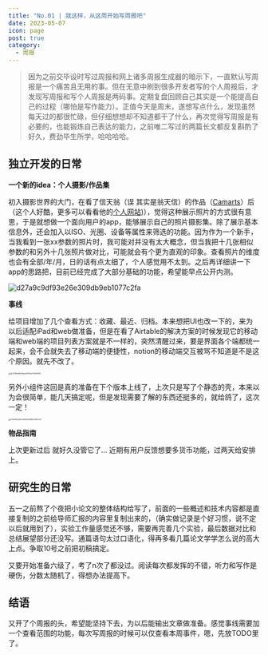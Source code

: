 ```yaml
---
title: "No.01 | 就这样，从这周开始写周报吧"
date: 2023-05-07
icon: page
post: true
category:
  - 周报
---
```

> 因为之前交毕设时写过周报和网上诸多周报生成器的暗示下，一直默认写周报是一个痛苦且无用的事。但在无意中刷到很多开发者写的个人周报后，才发现写周报和写个人周报是两码事。定期复盘回顾自己其实是一个能提高自己的过程（哪怕是写作能力）。正值今天是周末，遂想写点什么，发现虽然每天过的都很忙碌，但仔细想想却不知道都干了什么，再次觉得写周报是有必要的，也能锻炼自己表达的能力，之前唯二写过的两篇长文都反复斟酌了好久，费劲毕生所学，哈哈哈哈。

## 独立开发的日常

**一个新的idea：个人摄影/作品集**

初入摄影世界的大门，在看了信天翁（误 其实是翁天信）的作品（[Camarts](https://apps.apple.com/cn/app/camarts-photography/id1504413909?l=en)）后（这个人好酷，更多可以看看他的[个人网站](https://www.dandyweng.com/))），觉得这种展示照片的方式很有意思，于是就想做一个面向用户的app，能够展示自己的照片摄影集。除了展示基本信息外，还会加入以ISO、光圈、设备等属性来筛选的功能。因为作为一个新手，当我看到一张xx参数的照片时，我可能对并没有太大概念，但当我把十几张相似参数的和另外十几张照片做对比，可能就会有个更为直观的印象。查看照片的维度也会有全部/年/月，日的话有点太细了，个人感觉用不太到。之后再详细讲一下app的思路把，目前已经完成了大部分基础的功能，希望能早点公开内测。

![d27a9c9df93e26e309db9eb1077c2fa](https://s2.loli.net/2023/05/07/FiuhUagAIltZ3C5.jpg)

**事线**

给项目增加了几个查看方式：收藏、最近、归档。本来想把UI也改一下的，来为以后适配iPad和web做准备，但是在看了Airtable的解决方案的时候发现它的移动端和web端的项目列表方案就是不一样的，突然清醒过来，要是界面各个端都统一起来，会不会就失去了移动端的便捷性，notion的移动端交互被骂不知道是不是这个原因。就先不改了。

<img src="https://s2.loli.net/2023/05/07/7Ifts2GXJ5R3UhC.jpg" alt="0b7378b1d1641baf33753d770943151" style="zoom: 25%;" />

另外小组件这回是真的准备在下个版本上线了，上次只是写了个静态的壳，本来以为会很简单，能几天搞定呢，但是发现需要了解的东西还挺多的，就给鸽了，这次一定！

<img src="https://s2.loli.net/2023/05/07/fSCzpuieLKcRAh3.jpg" alt="b70b89ac807efe68d76bf6e9159c007" style="zoom:25%;" />

**物品指南**

上次更新过后 就好久没管它了... 近期有用户反馈想要多货币功能，过两天给安排上。



## 研究生的日常

五一之前熬了个夜把小论文的整体结构给写了，前面的一些概述和技术内容都是直接复制的之前给导师汇报的内容里复制出来的，（确实做记录是个好习惯，说不定以后就用到了），实验工作量感觉还不够，需要再完善几个实验，最后数据对比和总结展望部分还没写。通篇语句太过口语化，得再多看几篇论文学学怎么说的高大上点。争取10号之前把初稿搞定。

又要开始准备六级了，考了n次了都没过。阅读每次都发挥的不错，听力和写作是硬伤，分数太随机了，得想办法提高下。

## 结语

又开了个周报的头，希望能坚持下去，为以后能输出文章做准备。感觉事线需要加一个查看范围的功能，每次写周报的时候可以仅查看本周事件，嗯，先放TODO里了。